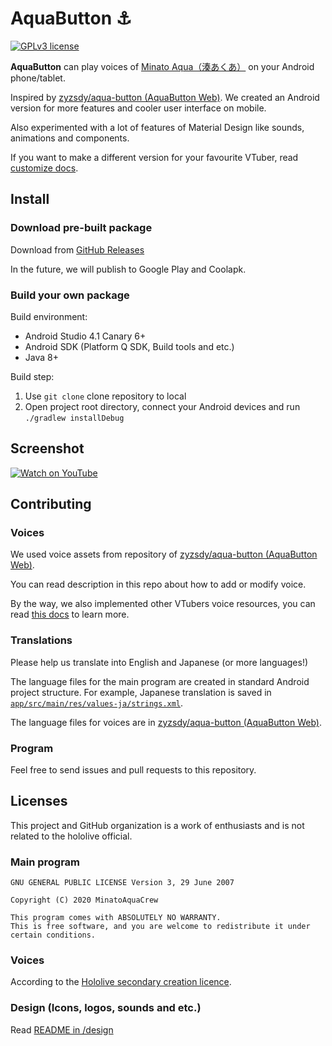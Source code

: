 AquaButton ⚓
======

[![GPLv3 license](https://img.shields.io/github/license/MinatoAquaCrew/AquaButton-android.svg)](https://github.com/MinatoAquaCrew/AquaButton-android/blob/master/LICENSE)

**AquaButton** can play voices of [Minato Aqua（湊あくあ）](./AMT.md) on your Android phone/tablet.

Inspired by [zyzsdy/aqua-button (AquaButton Web)](https://aquaminato.moe/). We created an Android version for more features and cooler user interface on mobile.

Also experimented with a lot of features of Material Design like sounds, animations and components.

If you want to make a different version for your favourite VTuber, read [customize docs](./docs/CUSTOMIZE.md).

## Install

### Download pre-built package

Download from [GitHub Releases](https://github.com/MinatoAquaCrew/AquaButton-android/releases)

In the future, we will publish to Google Play and Coolapk.

### Build your own package

Build environment:

- Android Studio 4.1 Canary 6+
- Android SDK (Platform Q SDK, Build tools and etc.)
- Java 8+

Build step:

1. Use `git clone` clone repository to local
2. Open project root directory, connect your Android devices and run `./gradlew installDebug`

## Screenshot

[![Watch on YouTube](https://img.youtube.com/vi/BdhIOnJCVQI/hqdefault.jpg)](https://youtu.be/BdhIOnJCVQI)

## Contributing

### Voices

We used voice assets from repository of [zyzsdy/aqua-button (AquaButton Web)](https://github.com/zyzsdy/aqua-button).

You can read description in this repo about how to add or modify voice.

By the way, we also implemented other VTubers voice resources, you can read [this docs](./docs/VOICE_REPOS.md) to learn more.

### Translations

Please help us translate into English and Japanese (or more languages!)

The language files for the main program are created in standard Android project structure. For example, Japanese translation is saved in [`app/src/main/res/values-ja/strings.xml`](https://github.com/MinatoAquaCrew/AquaButton-android/blob/master/app/src/main/res/values-ja/strings.xml).

The language files for voices are in [zyzsdy/aqua-button (AquaButton Web)](https://github.com/zyzsdy/aqua-button).

### Program

Feel free to send issues and pull requests to this repository.

## Licenses

This project and GitHub organization is a work of enthusiasts and is not related to the hololive official.

### Main program

```
GNU GENERAL PUBLIC LICENSE Version 3, 29 June 2007

Copyright (C) 2020 MinatoAquaCrew

This program comes with ABSOLUTELY NO WARRANTY.
This is free software, and you are welcome to redistribute it under certain conditions.
```

### Voices

According to the [Hololive secondary creation licence](https://www.hololive.tv/terms).

### Design (Icons, logos, sounds and etc.)

Read [README in /design](./design/README.md)
